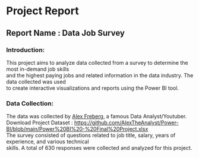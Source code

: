 # Project Report

## Report Name : Data Job Survey

### Introduction:
This project aims to analyze data collected from a survey to determine the most in-demand job skills <br>
and the highest paying jobs and related information in the data industry. The data collected was used <br>
to create interactive visualizations and reports using the Power BI tool.

### Data Collection:
The data was collected by [Alex Freberg](https://www.youtube.com/@AlexTheAnalyst), a famous Data Analyst/Youtuber. <br>
Download Project Dataset : <https://github.com/AlexTheAnalyst/Power-BI/blob/main/Power%20BI%20-%20Final%20Project.xlsx> <br>
The survey consisted of questions related to job title, salary, years of experience, and various technical <br>
skills. A total of 630 responses were collected and analyzed for this project.
